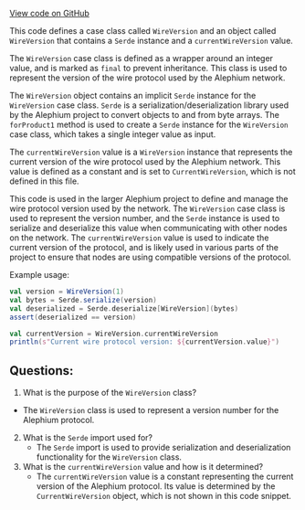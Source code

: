 [View code on GitHub](https://github.com/alephium/alephium/protocol/src/main/scala/org/alephium/protocol/WireVersion.scala)

This code defines a case class called `WireVersion` and an object called `WireVersion` that contains a `Serde` instance and a `currentWireVersion` value. 

The `WireVersion` case class is defined as a wrapper around an integer value, and is marked as `final` to prevent inheritance. This class is used to represent the version of the wire protocol used by the Alephium network. 

The `WireVersion` object contains an implicit `Serde` instance for the `WireVersion` case class. `Serde` is a serialization/deserialization library used by the Alephium project to convert objects to and from byte arrays. The `forProduct1` method is used to create a `Serde` instance for the `WireVersion` case class, which takes a single integer value as input. 

The `currentWireVersion` value is a `WireVersion` instance that represents the current version of the wire protocol used by the Alephium network. This value is defined as a constant and is set to `CurrentWireVersion`, which is not defined in this file. 

This code is used in the larger Alephium project to define and manage the wire protocol version used by the network. The `WireVersion` case class is used to represent the version number, and the `Serde` instance is used to serialize and deserialize this value when communicating with other nodes on the network. The `currentWireVersion` value is used to indicate the current version of the protocol, and is likely used in various parts of the project to ensure that nodes are using compatible versions of the protocol. 

Example usage:
```scala
val version = WireVersion(1)
val bytes = Serde.serialize(version)
val deserialized = Serde.deserialize[WireVersion](bytes)
assert(deserialized == version)

val currentVersion = WireVersion.currentWireVersion
println(s"Current wire protocol version: ${currentVersion.value}")
```
## Questions: 
 1. What is the purpose of the `WireVersion` class?
   - The `WireVersion` class is used to represent a version number for the Alephium protocol.
2. What is the `Serde` import used for?
   - The `Serde` import is used to provide serialization and deserialization functionality for the `WireVersion` class.
3. What is the `currentWireVersion` value and how is it determined?
   - The `currentWireVersion` value is a constant representing the current version of the Alephium protocol. Its value is determined by the `CurrentWireVersion` object, which is not shown in this code snippet.